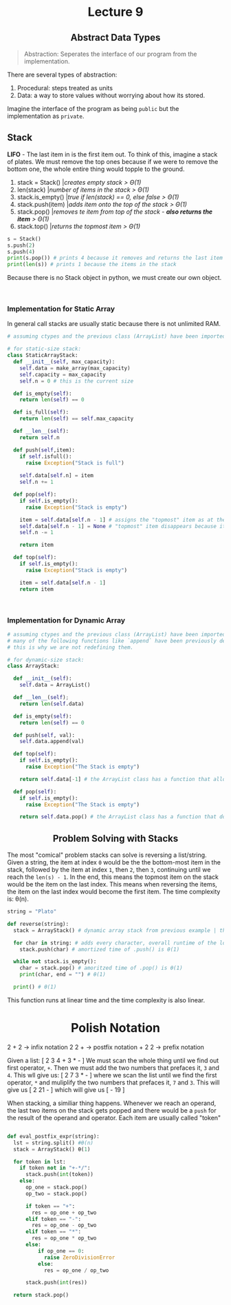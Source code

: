 <div align = "center">

# Lecture 9  
## Abstract Data Types
  
</div>


> Abstraction: Seperates the interface of our program from the implementation.

There are several types of abstraction: 
1. Procedural: steps treated as units
2. Data: a way to store values without worrying about how its stored.

Imagine the interface of the program as being `public` but the implementation as `private`. 

## Stack
**LIFO** - The last item in is the first item out. To think of this, imagine a stack of plates. We must remove the top ones because if we were to remove the bottom one, the whole entire thing would topple to the ground. 

1. stack = Stack() |*creates empty stack > Θ(1)*
2. len(stack) |*number of items in the stack > Θ(1)*
3. stack.is_empty() |*true if len(stack) == 0, else false > Θ(1)*
4. stack.push(item) |*adds item onto the top of the stack > Θ(1)*
5. stack.pop() |*removes te item from top of the stack - **also returns the item** > Θ(1)*
6. stack.top() |*returns the topmost item > Θ(1)*

```python
s = Stack()
s.push(2)
s.push(4)
print(s.pop()) # prints 4 because it removes and returns the last item
print(len(s)) # prints 1 because the items in the stack
```

Because there is no Stack object in python, we must create our own object. 

</br>

### Implementation for Static Array 
In general call stacks are usually static because there is not unlimited RAM.
```python
# assuming ctypes and the previous class (ArrayList) have been imported

# for static-size stack:
class StaticArrayStack:
  def __init__(self, max_capacity):
    self.data = make_array(max_capacity)
    self.capacity = max_capacity
    self.n = 0 # this is the current size 

  def is_empty(self):
    return len(self) == 0

  def is_full(self):
    return len(self) == self.max_capacity

  def __len__(self):
    return self.n

  def push(self,item):
    if self.isfull():
      raise Exception("Stack is full")
    
    self.data[self.n] = item
    self.n += 1

  def pop(self):
    if self.is_empty():
      raise Exception("Stack is empty")

    item = self.data[self.n - 1] # assigns the "topmost" item as at the variable "item"  
    self.data[self.n - 1] = None # "topmost" item disappears because it becomes "None"
    self.n -= 1

    return item

  def top(self):
    if self.is_empty():
      raise Exception("Stack is empty")

    item = self.data[self.n - 1]
    return item
```

</br>

### Implementation for Dynamic Array 

```python
# assuming ctypes and the previous class (ArrayList) have been imported.
# many of the following functions like `append` have been previously defined in the class ArrayList().
# this is why we are not redefining them.

# for dynamic-size stack:
class ArrayStack:

  def __init__(self):
    self.data = ArrayList()

  def __len__(self);
    return len(self.data)

  def is_empty(self):
    return len(self) == 0

  def push(self, val):
    self.data.append(val)

  def top(self):
    if self.is_empty():
      raise Exception("The Stack is empty")

    return self.data[-1] # the ArrayList class has a function that allows us to index

  def pop(self):
    if self.is_empty():
      raise Exception("The Stack is empty")

    return self.data.pop() # the ArrayList class has a function that does popping

```

<div align = "center"> 
  
## Problem Solving with Stacks

</div>

The most "comical" problem stacks can solve is reversing a list/string. Given a string, the item at index `0` would be the the bottom-most item in the stack, followed by the item at index `1`, then `2`, then `3`, continuing until we reach the `len(s) - 1`. In the end, this means the topmost item on the stack would be the item on the last index. This means when reversing the items, the item on the last index would become the first item. The time complexity is: θ(n).

```python
string = "Plato"

def reverse(string):
  stack = ArrayStack() # dynamic array stack from previous example | this is also θ(1)

  for char in string: # adds every character, overall runtime of the loop is θ(n)
    stack.push(char) # amortized time of .push() is θ(1)

  while not stack.is_empty():
    char = stack.pop() # amoritzed time of .pop() is θ(1)
    print(char, end = "") # θ(1)

  print() # θ(1)
```
This function runs at linear time and the time complexity is also linear.


<div align = "center"> 
  
# Polish Notation

</div>  

2 + 2 -> infix notation
2 2 + -> postfix notation
\+ 2 2 -> prefix notation

Given a list: \[ 2 3 4 + 3 * - ]
We must scan the whole thing until we find out first operator, `+`. Then we must add the two numbers that prefaces it, `3` and `4`. This wll give us: \[ 2 7 3 * - ] where we scan the list until we find the first operator, `*` and muliplify the two numbers that prefaces it, `7` and `3`. This will give us \[ 2 21 - ] which will give us \[ - 19 ]

When stacking, a similiar thing happens. Whenever we reach an operand, the last two items on the stack gets popped and there would be a `push` for the result of the operand and operator. Each item are usually called "token"

```python

def eval_postfix_expr(string):
  lst = string.split() #θ(n)
  stack = ArrayStack() θ(1)

  for token in lst:
    if token not in "+-*/":
      stack.push(int(token))
    else:
      op_one = stack.pop()
      op_two = stack.pop()

      if token == "+":
        res = op_one + op_two
      elif token == "-":
        res = op_one - op_two
      elif token == "*":
        res = op_one * op_two
      else:
          if op_one == 0:
            raise ZeroDivisionError
          else:
            res = op_one / op_two

      stack.push(int(res))

  return stack.pop()
```
